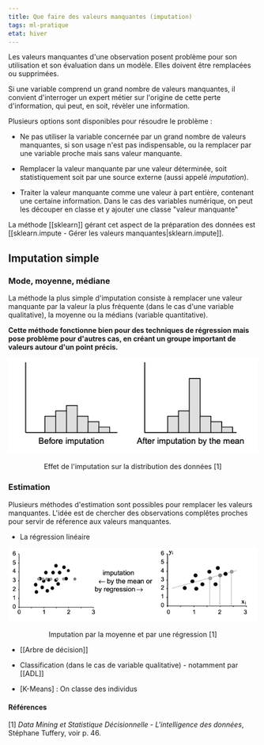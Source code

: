 ```yaml
---
title: Que faire des valeurs manquantes (imputation)
tags: ml-pratique
etat: hiver
---
```

Les valeurs manquantes d'une observation posent problème pour son utilisation et son évaluation dans un modèle. Elles doivent être remplacées ou supprimées.

Si une variable comprend un grand nombre de valeurs manquantes, il convient d'interroger un expert métier sur l'origine de cette perte d'information, qui peut, en soit, révèler une information.  

Plusieurs options sont disponibles pour résoudre le problème :

- Ne pas utiliser la variable concernée par un grand nombre de valeurs manquantes, si son usage n'est pas indispensable, ou la remplacer par une variable proche mais sans valeur manquante.

- Remplacer la valeur manquante par une valeur déterminée, soit statistiquement soit par une source externe (aussi appelé *imputation*).

- Traiter la valeur manquante comme une valeur à part entière, contenant une certaine information. Dans le cas des variables numérique, on peut les découper en classe et y ajouter une classe "valeur manquante"

La méthode [[sklearn]] gérant cet aspect de la préparation des données est [[sklearn.impute - Gérer les valeurs manquantes\|sklearn.impute]].

## Imputation simple

### Mode, moyenne, médiane

La méthode la plus simple d'imputation consiste à remplacer une valeur manquante par la valeur la plus fréquente (dans le cas d'une variable qualitative), la moyenne ou la médians (variable quantitative).

**Cette méthode fonctionne bien pour des techniques de régression mais pose problème pour d'autres cas, en créant un groupe important de valeurs autour d'un point précis.**

![Effet de l'imputation](../assets/img/imputation-vm.png#center)

<div align="center">
  Effet de l'imputation sur la distribution des données [1]
</div>



### Estimation

Plusieurs méthodes d'estimation sont possibles pour remplacer les valeurs manquantes. L'idée est de chercher des observations complêtes proches pour servir de réference aux valeurs manquantes.

- La régression linéaire

![](../assets/img/regression-imputation.png#center)

<div align="center">
  Imputation par la moyenne et par une régression [1]
</div>

- [[Arbre de décision]]

- Classification (dans le cas de variable qualitative) - notamment par [[ADL]]

- [K-Means] : On classe des individus 

#### Références
[1] *Data Mining et Statistique Décisionnelle - L'intelligence des données*, Stéphane Tuffery, voir p. 46.